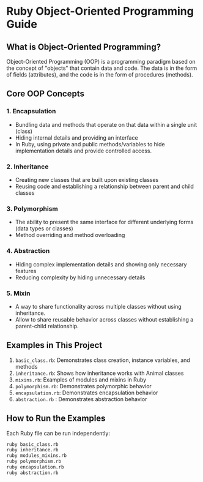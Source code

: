 # Ruby Object-Oriented Programming Guide

## What is Object-Oriented Programming?
Object-Oriented Programming (OOP) is a programming paradigm based on the concept of "objects" that contain data and code. The data is in the form of fields (attributes), and the code is in the form of procedures (methods).

## Core OOP Concepts

### 1. Encapsulation
- Bundling data and methods that operate on that data within a single unit (class)
- Hiding internal details and providing an interface
- In Ruby, using private and public methods/variables to hide implementation details and provide controlled access.

### 2. Inheritance
- Creating new classes that are built upon existing classes
- Reusing code and establishing a relationship between parent and child classes

### 3. Polymorphism
- The ability to present the same interface for different underlying forms (data types or classes)
- Method overriding and method overloading

### 4. Abstraction
- Hiding complex implementation details and showing only necessary features
- Reducing complexity by hiding unnecessary details

### 5. Mixin
- A way to share functionality across multiple classes without using inheritance.
- Allow to share reusable behavior across classes without establishing a parent-child relationship.

## Examples in This Project

1. `basic_class.rb`: Demonstrates class creation, instance variables, and methods
2. `inheritance.rb`: Shows how inheritance works with Animal classes
3. `mixins.rb`: Examples of modules and mixins in Ruby
4. `polymorphism.rb`: Demonstrates polymorphic behavior
5. `encapsulation.rb`: Demonstrates encapsulation behavior
6. `abstraction.rb` : Demonstrates abstraction behavior

## How to Run the Examples
Each Ruby file can be run independently:
```bash
ruby basic_class.rb
ruby inheritance.rb
ruby modules_mixins.rb
ruby polymorphism.rb
ruby encapsulation.rb
ruby abstraction.rb
```